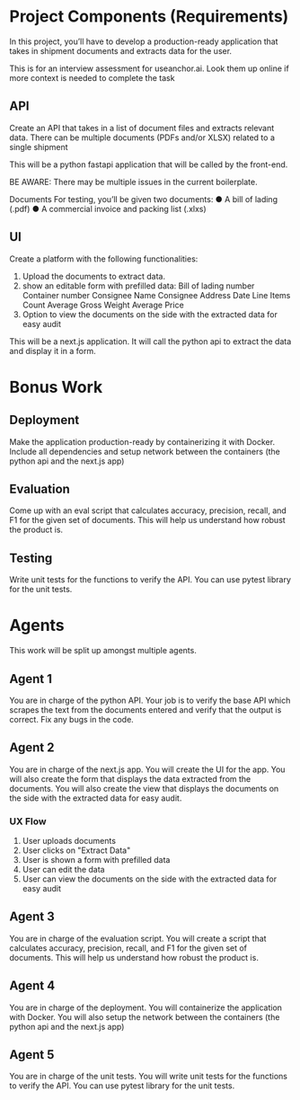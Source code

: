 # Project Components (Requirements)

In this project, you’ll have to develop a production-ready application that takes in shipment
documents and extracts data for the user.

This is for an interview assessment for useanchor.ai. Look them up online if more context is needed to complete the task

## API

Create an API that takes in a list of document files and extracts relevant data. There can be
multiple documents (PDFs and/or XLSX) related to a single shipment

This will be a python fastapi application that will be called by the front-end.

BE AWARE: There may be multiple issues in the current boilerplate.

Documents
For testing, you’ll be given two documents:
● A bill of lading (.pdf)
● A commercial invoice and packing list (.xlxs)

## UI

Create a platform with the following functionalities:
1. Upload the documents to extract data.
2. show an editable form with prefilled data:
    Bill of lading number
    Container number
    Consignee Name
    Consignee Address
    Date
    Line Items Count
    Average Gross Weight
    Average Price
3. Option to view the documents on the side with the extracted data for easy audit

This will be a next.js application. It will call the python api to extract the data and display it in a form.

# Bonus Work

## Deployment

Make the application production-ready by containerizing it with Docker.
Include all dependencies and setup network between the containers (the python api and the next.js app)


## Evaluation

Come up with an eval script that calculates accuracy, precision, 
recall, and F1 for the given set of documents. This will help us understand how robust the product is.

## Testing

Write unit tests for the functions to verify the API. You can use pytest library for the unit tests.

# Agents

This work will be split up amongst multiple agents.

## Agent 1

You are in charge of the python API. Your job is to verify the base API which scrapes the text 
from the documents entered and verify that the output is correct. Fix any bugs in the code.

## Agent 2

You are in charge of the next.js app. You will create the UI for the app. You will also create the 
form that displays the data extracted from the documents. You will also create the view that displays 
the documents on the side with the extracted data for easy audit.

### UX Flow

1. User uploads documents
2. User clicks on "Extract Data"
3. User is shown a form with prefilled data
4. User can edit the data
5. User can view the documents on the side with the extracted data for easy audit

## Agent 3

You are in charge of the evaluation script. You will create a script that calculates accuracy, 
precision, recall, and F1 for the given set of documents. This will help us understand how robust 
the product is.

## Agent 4

You are in charge of the deployment. You will containerize the application with Docker. You will 
also setup the network between the containers (the python api and the next.js app)

## Agent 5

You are in charge of the unit tests. You will write unit tests for the functions to verify the API. 
You can use pytest library for the unit tests.
